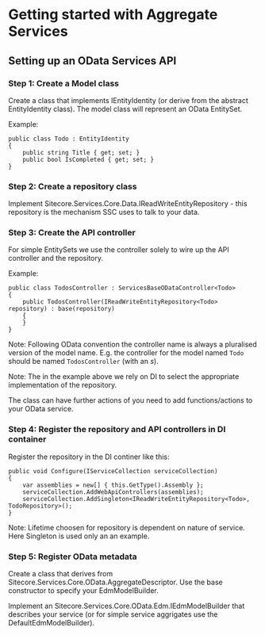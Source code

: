 # Getting started with Aggregate Services

## Setting up an OData Services API

### Step 1: Create a Model class

Create a class that implements IEntityIdentity (or derive from the abstract EntityIdentity class). The model class will represent an OData EntitySet.

Example:

    public class Todo : EntityIdentity
    {
        public string Title { get; set; }
        public bool IsCompleted { get; set; }
    }

### Step 2: Create a repository class

Implement Sitecore.Services.Core.Data.IReadWriteEntityRepository<Todo> - this repository is the mechanism SSC uses to talk to your data.

### Step 3: Create the API controller 

For simple EntitySets we use the controller solely to wire up the API controller and the repository.

Example:

    public class TodosController : ServicesBaseODataController<Todo>
    {
        public TodosController(IReadWriteEntityRepository<Todo> repository) : base(repository)
        {
        }
    }

Note: Following OData convention the controller name is always a pluralised version of the model name. E.g. the controller for the model named `Todo` should be named `TodosController` (with an *s*).

Note: The in the example above we rely on DI to select the appropriate implementation of the repository.

The class can have further actions of you need to add functions/actions to your OData service.

### Step 4: Register the repository and API controllers in DI container

Register the repository in the DI continer like this:

    public void Configure(IServiceCollection serviceCollection)
    {
        var assemblies = new[] { this.GetType().Assembly };
        serviceCollection.AddWebApiControllers(assemblies);
        serviceCollection.AddSingleton<IReadWriteEntityRepository<Todo>, TodoRepository>();
    }

Note: Lifetime choosen for repository is dependent on nature of service. Here Singleton is used only an an example.

### Step 5: Register OData metadata

Create a class that derives from Sitecore.Services.Core.OData.AggregateDescriptor. Use the base constructor to specify your EdmModelBuilder.

Implement an Sitecore.Services.Core.OData.Edm.IEdmModelBuilder that describes your service (or for simple service aggrigates use the DefaultEdmModelBuilder). 
